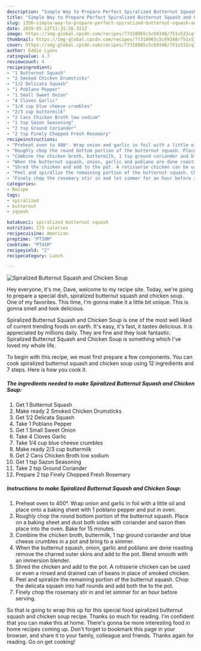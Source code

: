 ```yaml
---
description: "Simple Way to Prepare Perfect Spiralized Butternut Squash and Chicken Soup"
title: "Simple Way to Prepare Perfect Spiralized Butternut Squash and Chicken Soup"
slug: 1356-simple-way-to-prepare-perfect-spiralized-butternut-squash-and-chicken-soup
date: 2020-05-12T11:31:26.311Z
image: https://img-global.cpcdn.com/recipes/77310965c5c69348/751x532cq70/spiralized-butternut-squash-and-chicken-soup-recipe-main-photo.jpg
thumbnail: https://img-global.cpcdn.com/recipes/77310965c5c69348/751x532cq70/spiralized-butternut-squash-and-chicken-soup-recipe-main-photo.jpg
cover: https://img-global.cpcdn.com/recipes/77310965c5c69348/751x532cq70/spiralized-butternut-squash-and-chicken-soup-recipe-main-photo.jpg
author: Eddie Lyons
ratingvalue: 4.7
reviewcount: 4
recipeingredient:
- "1 Butternut Squash"
- "2 Smoked Chicken Drumsticks"
- "1/2 Delicata Squash"
- "1 Poblano Pepper"
- "1 Small Sweet Onion"
- "4 Cloves Garlic"
- "1/4 cup blue cheese crumbles"
- "2/3 cup buttermilk"
- "2 Cans Chicken Broth low sodium"
- "1 tsp Sazon Seasoning"
- "2 tsp Ground Coriander"
- "2 tsp Finely Chopped Fresh Rosemary"
recipeinstructions:
- "Preheat oven to 400°. Wrap onion and garlic in foil with a little oil and place onto a baking sheet with 1 poblano pepper and put in oven."
- "Roughly chop the round bottom portion of the butternut squash. Place on a baking sheet and dust both sides with coriander and sazon then place into the oven. Bake for 15 minutes."
- "Combine the chicken broth, buttermilk, 1 tsp ground coriander and blue cheese crumbles in a pot and bring to a simmer."
- "When the butternut squash, onion, garlic and poblano are done roasting remove the charred outer skins and add to the pot. Blend smooth with an immersion blender."
- "Shred the chicken and add to the pot. A rotisserie chicken can be used or even a rinsed and drained can of beans in place of smoked chicken."
- "Peel and spiralize the remaining portion of the butternut squash. Chop the delicata squash into half rounds and add both the to the pot."
- "Finely chop the rosemary stir in and let simmer for an hour before serving."
categories:
- Recipe
tags:
- spiralized
- butternut
- squash

katakunci: spiralized butternut squash 
nutrition: 273 calories
recipecuisine: American
preptime: "PT39M"
cooktime: "PT41M"
recipeyield: "2"
recipecategory: Lunch

---
```



![Spiralized Butternut Squash and Chicken Soup](https://img-global.cpcdn.com/recipes/77310965c5c69348/751x532cq70/spiralized-butternut-squash-and-chicken-soup-recipe-main-photo.jpg)

Hey everyone, it's me, Dave, welcome to my recipe site. Today, we're going to prepare a special dish, spiralized butternut squash and chicken soup. One of my favorites. This time, I'm gonna make it a little bit unique. This is gonna smell and look delicious.



Spiralized Butternut Squash and Chicken Soup is one of the most well liked of current trending foods on earth. It's easy, it's fast, it tastes delicious. It is appreciated by millions daily. They are fine and they look fantastic. Spiralized Butternut Squash and Chicken Soup is something which I've loved my whole life.


To begin with this recipe, we must first prepare a few components. You can cook spiralized butternut squash and chicken soup using 12 ingredients and 7 steps. Here is how you cook it.

<!--inarticleads1-->

##### The ingredients needed to make Spiralized Butternut Squash and Chicken Soup:

1. Get 1 Butternut Squash
1. Make ready 2 Smoked Chicken Drumsticks
1. Get 1/2 Delicata Squash
1. Take 1 Poblano Pepper
1. Get 1 Small Sweet Onion
1. Take 4 Cloves Garlic
1. Take 1/4 cup blue cheese crumbles
1. Make ready 2/3 cup buttermilk
1. Get 2 Cans Chicken Broth low sodium
1. Get 1 tsp Sazon Seasoning
1. Take 2 tsp Ground Coriander
1. Prepare 2 tsp Finely Chopped Fresh Rosemary




<!--inarticleads2-->

##### Instructions to make Spiralized Butternut Squash and Chicken Soup:

1. Preheat oven to 400°. Wrap onion and garlic in foil with a little oil and place onto a baking sheet with 1 poblano pepper and put in oven.
1. Roughly chop the round bottom portion of the butternut squash. Place on a baking sheet and dust both sides with coriander and sazon then place into the oven. Bake for 15 minutes.
1. Combine the chicken broth, buttermilk, 1 tsp ground coriander and blue cheese crumbles in a pot and bring to a simmer.
1. When the butternut squash, onion, garlic and poblano are done roasting remove the charred outer skins and add to the pot. Blend smooth with an immersion blender.
1. Shred the chicken and add to the pot. A rotisserie chicken can be used or even a rinsed and drained can of beans in place of smoked chicken.
1. Peel and spiralize the remaining portion of the butternut squash. Chop the delicata squash into half rounds and add both the to the pot.
1. Finely chop the rosemary stir in and let simmer for an hour before serving.




So that is going to wrap this up for this special food spiralized butternut squash and chicken soup recipe. Thanks so much for reading. I'm confident that you can make this at home. There's gonna be more interesting food in home recipes coming up. Don't forget to bookmark this page in your browser, and share it to your family, colleague and friends. Thanks again for reading. Go on get cooking!
